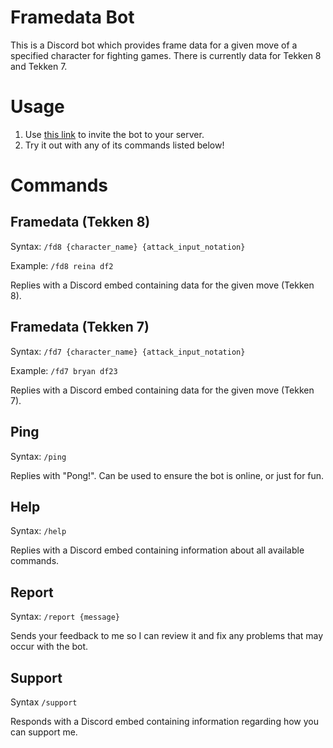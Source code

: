 # Framedata Bot

This is a Discord bot which provides frame data for a given move of a specified character for fighting games. There is currently data for Tekken 8 and Tekken 7.

# Usage

1. Use [this link](https://discord.com/oauth2/authorize?client_id=1184848382720737310&permissions=0&response_type=code&redirect_uri=https%3A%2F%2Fdiscordapp.com%2Foauth2%2Fauthorize%3F%26client_id%3D1184848382720737310%26scope%3Dbot&scope=bot+messages.read) to invite the bot to your server.
2. Try it out with any of its commands listed below!

# Commands

## Framedata (Tekken 8)

Syntax: `/fd8 {character_name} {attack_input_notation}`

Example: `/fd8 reina df2`

Replies with a Discord embed containing data for the given move (Tekken 8).

## Framedata (Tekken 7)

Syntax: `/fd7 {character_name} {attack_input_notation}`

Example: `/fd7 bryan df23`

Replies with a Discord embed containing data for the given move (Tekken 7).

## Ping

Syntax: `/ping`

Replies with "Pong!". Can be used to ensure the bot is online, or just for fun.

## Help

Syntax: `/help`

Replies with a Discord embed containing information about all available commands.

## Report

Syntax: `/report {message}`

Sends your feedback to me so I can review it and fix any problems that may occur with the bot.

## Support

Syntax `/support`

Responds with a Discord embed containing information regarding how you can support me.
